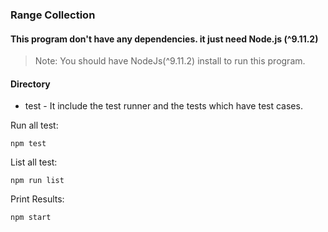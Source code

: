 
### Range Collection
#### This program don't have any dependencies. it just need Node.js (^9.11.2)

>Note: You should have NodeJs(^9.11.2) install to run this program.


#### Directory
* test - It include the test runner and the tests which have test cases.


Run all test: 
    
    npm test

List all test: 
    
    npm run list

Print Results:

    npm start

